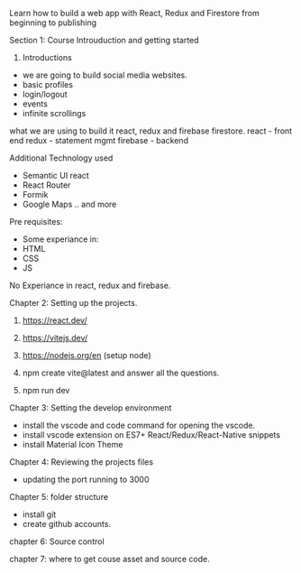 Learn how to build a web app with React, Redux and Firestore from beginning to publishing

Section 1: Course Introuduction and getting started

1. Introductions
-  we are going to build social media websites.
- basic profiles
- login/logout
- events
- infinite scrollings

what we are using to build it
react, redux and firebase firestore.
react - front end
redux - statement mgmt
firebase - backend

Additional Technology used
- Semantic UI react
- React Router
- Formik
- Google Maps
.. and more

Pre requisites:
- Some experiance in:
 - HTML
 - CSS
 - JS

 No Experiance in react, redux and firebase.


Chapter 2: Setting up the projects.
1. https://react.dev/ 
2. https://vitejs.dev/
3. https://nodejs.org/en (setup node)

1. npm create vite@latest and answer all the questions.
2. npm run dev

Chapter 3: Setting the develop environment
- install the vscode and code command for opening the vscode.
- install vscode extension on ES7+ React/Redux/React-Native snippets
- install Material Icon Theme


Chapter 4: Reviewing the projects files
- updating the port running to 3000

Chapter 5: folder structure
- install git
- create github accounts.


chapter 6: Source control

chapter 7: where to get couse asset and source code.



 













